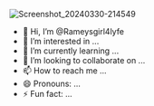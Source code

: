 ![Screenshot_20240330-214549](https://github.com/Rameysgirl4lyfe/Rameysgirl4lyfe/assets/165532617/b18926cb-944a-431b-85f8-17dd2b0027c9)
- 👋 Hi, I’m @Rameysgirl4lyfe
- 👀 I’m interested in ...
- 🌱 I’m currently learning ...
- 💞️ I’m looking to collaborate on ...
- 📫 How to reach me ...
- 😄 Pronouns: ...
- ⚡ Fun fact: ...

<!---
Rameysgirl4lyfe/Rameysgirl4lyfe is a ✨ special ✨ repository because its `README.md` (this file) appears on your GitHub profile.
You can click the Preview link to take a look at your changes.
--->

